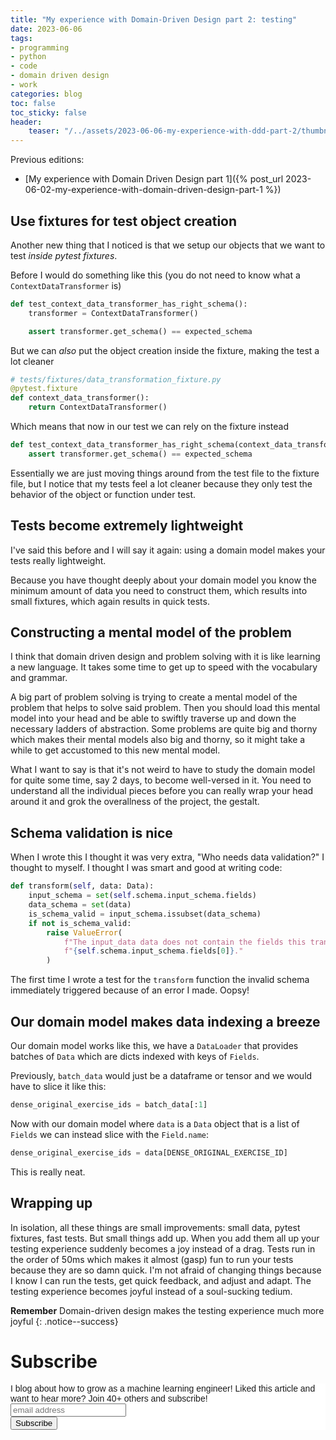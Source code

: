 ```yaml
---
title: "My experience with Domain-Driven Design part 2: testing"
date: 2023-06-06
tags:
- programming
- python
- code
- domain driven design
- work
categories: blog
toc: false
toc_sticky: false
header:
    teaser: "/../assets/2023-06-06-my-experience-with-ddd-part-2/thumbnail.png"
---
```

<!-- ctrl + alt + v -->



Previous editions:
* [My experience with Domain Driven Design part 1]({% post_url 2023-06-02-my-experience-with-domain-driven-design-part-1 %})

## Use fixtures for test object creation

Another new thing that I noticed is that we setup our objects that we want to test *inside pytest fixtures*. 

Before I would do something like this (you do not need to know what a `ContextDataTransformer` is)

```python
def test_context_data_transformer_has_right_schema():
    transformer = ContextDataTransformer()

    assert transformer.get_schema() == expected_schema
```

But we can *also* put the object creation inside the fixture, making the test a lot cleaner

```python
# tests/fixtures/data_transformation_fixture.py
@pytest.fixture
def context_data_transformer():
    return ContextDataTransformer()
``` 

Which means that now in our test we can rely on the fixture instead

```python
def test_context_data_transformer_has_right_schema(context_data_transformer):
    assert transformer.get_schema() == expected_schema
```

Essentially we are just moving things around from the test file to the fixture file, but I notice that my tests feel a lot cleaner because they only test the behavior of the object or function under test.

## Tests become extremely lightweight

I've said this before and I will say it again: using a domain model makes your tests really lightweight.

Because you have thought deeply about your domain model you know the minimum amount of data you need to construct them, which results into small fixtures, which again results in quick tests. 

## Constructing a mental model of the problem

I think that domain driven design and problem solving with it is like learning a new language. It takes some time to get up to speed with the vocabulary and grammar. 

A big part of problem solving is trying to create a mental model of the problem that helps to solve said problem. Then you should load this mental model into your head and be able to swiftly traverse up and down the necessary ladders of abstraction. Some problems are quite big and thorny which makes their mental models also big and thorny, so it might take a while to get accustomed to this new mental model. 

What I want to say is that it's not weird to have to study the domain model for quite some time, say 2 days, to become well-versed in it. You need to understand all the individual pieces before you can really wrap your head around it and grok the overallness of the project, the gestalt. 


## Schema validation is nice

When I wrote this I thought it was very extra, "Who needs data validation?" I
thought to myself. I thought I was smart and good at writing code:

```python
def transform(self, data: Data):
    input_schema = set(self.schema.input_schema.fields)
    data_schema = set(data)
    is_schema_valid = input_schema.issubset(data_schema)
    if not is_schema_valid:
        raise ValueError(
            f"The input_data data does not contain the fields this transformer supports:"
            f"{self.schema.input_schema.fields[0]}."
        )
```

The first time I wrote a test for the `transform` function the invalid schema
immediately triggered because of an error I made. Oopsy!


## Our domain model makes data indexing a breeze

Our domain model works like this, we have a `DataLoader` that provides batches of `Data` which are dicts indexed with keys of `Fields`. 

Previously, `batch_data` would just be a dataframe or tensor and we would have to slice it like this: 

```python
dense_original_exercise_ids = batch_data[:1]
```

Now with our domain model where `data` is a `Data` object that is a list of `Fields` we can instead slice with the `Field.name`: 

```python
dense_original_exercise_ids = data[DENSE_ORIGINAL_EXERCISE_ID]
```

This is really neat.

## Wrapping up 

In isolation, all these things are small improvements: small data, pytest fixtures, fast tests. But small things add up. When you add them all up your testing experience suddenly becomes a joy instead of a drag. Tests run in the order of 50ms which makes it almost (gasp) fun to run your tests because they are so damn quick. I'm not afraid of changing things because I know I can run the tests, get quick feedback, and adjust and adapt. The testing experience becomes joyful instead of a soul-sucking tedium. 

**Remember** Domain-driven design makes the testing experience much more joyful
{: .notice--success}


# Subscribe
<!-- Begin Mailchimp Signup Form -->
<link href="//cdn-images.mailchimp.com/embedcode/horizontal-slim-10_7.css" rel="stylesheet" type="text/css">
<style type="text/css">
#mc_embed_signup{background:#fff; clear:left; font:14px Helvetica,Arial,sans-serif; width:100%;}
/* Add your own Mailchimp form style overrides in your site stylesheet or in this style block.
    We recommend moving this block and the preceding CSS link to the HEAD of your HTML file. */
</style>
<div id="mc_embed_signup">
<form action="https://gmail.us3.list-manage.com/subscribe/post?u=92fe86c389878585bc87837e8&amp;id=50543deff9" method="post" id="mc-embedded-subscribe-form" name="mc-embedded-subscribe-form" class="validate" target="_blank" novalidate>
    <div id="mc_embed_signup_scroll">
<label for="mce-EMAIL">I blog about how to grow as a machine learning engineer! Liked this article and want to hear more? Join 40+ others and subscribe!</label>
<input type="email" value="" name="EMAIL" class="email" id="mce-EMAIL" placeholder="email address" required>
    <!-- real people should not fill this in and expect good things - do not remove this or risk form bot signups-->
    <div style="position: absolute; left: -5000px;" aria-hidden="true"><input type="text" name="b_92fe86c389878585bc87837e8_50543deff9" tabindex="-1" value=""></div>
    <div class="clear"><input type="submit" value="Subscribe" name="subscribe" id="mc-embedded-subscribe" class="button"></div>
    </div>
</form>
</div>
<!--End mc_embed_signup-->
    